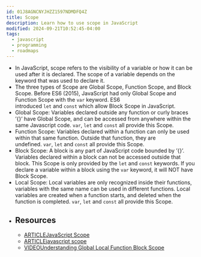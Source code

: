 ```yaml
---
id: 01J8AGNCNYJHZZ1597NDMDFQ4Z
title: Scope
description: Learn how to use scope in JavaScript
modified: 2024-09-21T10:52:45-04:00
tags:
  - javascript
  - programming
  - roadmaps
---
```

- In JavaScript, scope refers to the visibility of a variable or how it can be used after it is declared. The scope of a variable depends on the keyword that was used to declare it.
- The three types of Scope are Global Scope, Function Scope, and Block Scope. Before ES6 (2015), JavaScript had only Global Scope and Function Scope with the `var` keyword. ES6 introduced `let` and `const` which allow Block Scope in JavaScript.
- Global Scope: Variables declared outside any function or curly braces ’{}’ have Global Scope, and can be accessed from anywhere within the same Javascript code. `var`, `let` and `const` all provide this Scope.
- Function Scope: Variables declared within a function can only be used within that same function. Outside that function, they are undefined. `var`, `let` and `const` all provide this Scope.
- Block Scope: A block is any part of JavaScript code bounded by ’{}’. Variables declared within a block can not be accessed outside that block. This Scope is only provided by the `let` and `const` keywords. If you declare a variable within a block using the `var` keyword, it will NOT have Block Scope.
- Local Scope: Local variables are only recognized inside their functions, variables with the same name can be used in different functions. Local variables are created when a function starts, and deleted when the function is completed. `var`, `let` and `const` all provide this Scope.
- ## Resources
	- [ARTICLEJavaScript Scope](https://www.w3schools.com/js/js_scope.asp)
	- [ARTICLEjavascript scope](https://wesbos.com/javascript/03-the-tricky-bits/scope)
	- [VIDEOUnderstanding Global Local Function Block Scope](https://www.youtube.com/watch?v=_E96W6ivHng)
